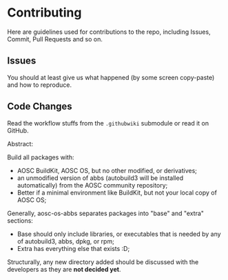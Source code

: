 Contributing
============

Here are guidelines used for contributions to the repo, including Issues, Commit, Pull Requests and so on.

Issues
------

You should at least give us what happened (by some screen copy-paste) and how to reproduce.

Code Changes
------------

Read the workflow stuffs from the `.githubwiki` submodule or read it on GitHub.

Abstract:

Build all packages with:

* AOSC BuildKit, AOSC OS, but no other modified, or derivatives;
* an unmodified version of abbs (autobuild3 will be installed automatically) from the AOSC community repository;
* Better if a minimal environment like BuildKit, but not your local copy of AOSC OS;

Generally, aosc-os-abbs separates packages into "base" and "extra" sections:

* Base should only include libraries, or executables that is needed by any of autobuild3, abbs, dpkg, or rpm;
* Extra has everything else that exists :D;

Structurally, any new directory added should be discussed with the developers as they are **not decided yet**.
